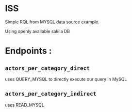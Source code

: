 # ISS

Simple RQL from MYSQL data source example.

Using openly available sakila DB

# Endpoints :

## `actors_per_category_direct`

uses QUERY_MYSQL to directly execute our query in MySQL

## `actors_per_category_indirect`

uses READ_MYSQL
